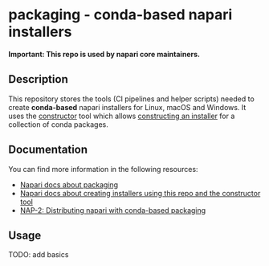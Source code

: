 # packaging - conda-based napari installers

**Important: This repo is used by napari core maintainers.**

## Description

This repository stores the tools (CI pipelines and helper scripts) needed to create **conda-based**
napari installers for Linux, macOS and Windows. It uses the [constructor](https://github.com/conda/constructor)
tool which allows [constructing an installer](https://conda.github.io/constructor/) for a collection
of conda packages.

## Documentation

You can find more information in the following resources:

* [Napari docs about packaging](https://napari.org/dev/developers/coredev/packaging.html)
* [Napari docs about creating installers using this repo and the constructor tool](https://napari.org/0.4.17/developers/packaging.html#constructor-based-installers)
* [NAP-2: Distributing napari with conda-based packaging](https://napari.org/dev/naps/2-conda-based-packaging.html)

## Usage

TODO: add basics
